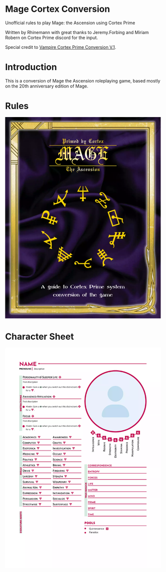 # Mage Cortex Conversion
Unofficial rules to play Mage: the Ascension using Cortex Prime

Written by Rhinemann with great thanks to Jeremy.Forbing and Miriam Robern on Cortex Prime discord for the input.

Special credit to [Vampire Cortex Prime Conversion V.1](https://docs.google.com/document/d/1cpAanelHeb_9afPwiBHyvQG0lKI4AeT4zP6Q1R8t250/edit#heading=h.hcnskrsxy7sz).

# Introduction
This is a conversion of Mage the Ascension roleplaying game, based mostly on the 20th anniversary edition of Mage.

# Rules
<p align="center"><a href="https://rhinemann.github.io/mage-hack/target/Mage Conversion.pdf" type="application/pdf"><img src="assets/images/cover.webp" alt="Rules"></a></p>

# Character Sheet
<p align="center"><a href="/target/Character_sheet_template.json" type="application/pdf"><img src="assets/images/sheet_cover.webp" alt="Rules"></a></p>
